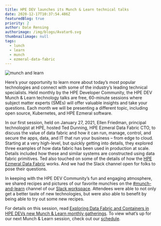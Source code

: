 ```yaml
---
title: HPE DEV launches its Munch & Learn technical talks
date: 2020-12-17T10:37:54.486Z
featuredBlog: true
priority: 2
author: Dale Rensing
authorimage: /img/blogs/Avatar6.svg
thumbnailimage: null
tags:
  - lunch
  - learn
  - munch
  - ezmeral-data-fabric
---
```

![munch and learn](https://hpe-developer-portal.s3.amazonaws.com/uploads/media/2020/12/munch-and-learn-1608201560403.jpg)

Here’s your opportunity to learn more about today’s most popular technologies and connect with some of the industry’s leading technical specialists. Held monthly by the HPE Developer Community, the HPE DEV Munch & Learn technology talks are free, 60-minute sessions where subject matter experts (SMEs) will offer valuable insights and take your questions. Each month we will be presenting a different topic, including open source, Kubernetes, and HPE Ezmeral software.

In our first session, held on January 27, 2021, Ellen Friedman, principal technologist at HPE, hosted Ted Dunning, HPE Ezmeral Data Fabric CTO, to discuss the value of data fabric and how it can run, manage, control, and secure the apps, data, and IT that run your business – from edge to cloud. Starting at a very high-level, but quickly getting into details, they explored three examples of how data fabric has been used in production at scale. Details included how these and similar systems are constructed using data fabric primitives. Ted also touched on some of the details of how the [HPE Ezmeral Data Fabric](https://www.hpe.com/us/en/software/data-fabric.html) works. And we had the Slack channel open for folks to pose their questions.

In keeping with the HPE DEV Community’s fun and engaging atmosphere, we shared recipes and pictures of our favorite munchies on the [\#munch-and-learn](https://hpedev.slack.com/archives/C01GVQUPM3P) channel of our [Slack workspace](https://slack.hpedev.io/). Attendees were able to not only get a better taste of new technologies, but were also able to benefit by being able to try out some new recipes.

For details on this session, read [Exploring Data Fabric and Containers in HPE DEVs new Munch & Learn monthly gatherings](https://developer.hpe.com/blog/exploring-data-fabric-and-containers-in-hpe-devs-new-munch-learn-monthly). To view what’s up for our next Munch & Learn session, check out our [schedule](https://developer.hpe.com/blog/munch-and-learn). 
